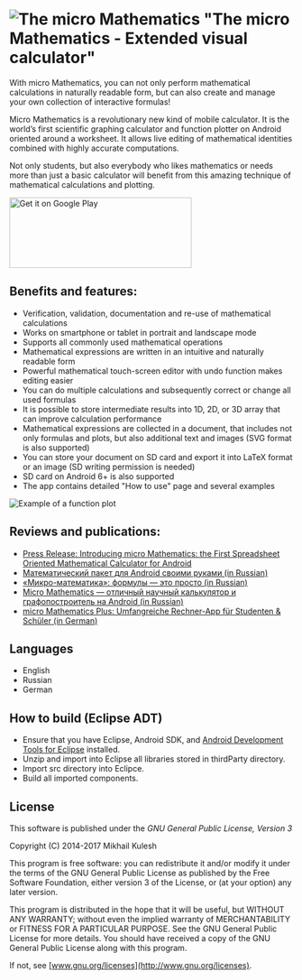 # ![The micro Mathematics](https://github.com/mkulesh/microMathematics/blob/master/images/icon.png) "The micro Mathematics - Extended visual calculator"

With micro Mathematics, you can not only perform mathematical calculations in naturally readable form, but can also create and manage your own collection of interactive formulas!

Micro Mathematics is a revolutionary new kind of mobile calculator. It is the world’s first scientific graphing calculator and function plotter on Android oriented around a worksheet. It allows live editing of mathematical identities combined with highly accurate computations.

Not only students, but also everybody who likes mathematics or needs more than just a basic calculator will benefit from this amazing technique of mathematical calculations and plotting.

<a href='https://play.google.com/store/apps/details?id=com.mkulesh.micromath.plus&hl=en'><img alt='Get it on Google Play' src='https://play.google.com/intl/en_us/badges/images/generic/en_badge_web_generic.png' width=323 height=125/></a>

## Benefits and features:

* Verification, validation, documentation and re-use of mathematical calculations
* Works on smartphone or tablet in portrait and landscape mode
* Supports all commonly used mathematical operations
* Mathematical expressions are written in an intuitive and naturally readable form
* Powerful mathematical touch-screen editor with undo function makes editing easier
* You can do multiple calculations and subsequently correct or change all used formulas
* It is possible to store intermediate results into 1D, 2D, or 3D array that can improve calculation performance
* Mathematical expressions are collected in a document, that includes not only formulas and plots, but also additional text and images (SVG format is also supported)
* You can store your document on SD card and export it into LaTeX format or an image (SD writing permission is needed)
* SD card on Android 6+ is also supported
* The app contains detailed "How to use" page and several examples

![Example of a function plot](https://github.com/mkulesh/microMathematics/blob/master/images/screenshots/lenovo_vertical3.png)

## Reviews and publications:
* [Press Release: Introducing micro Mathematics: the First Spreadsheet Oriented Mathematical Calculator for Android](http://www.androidappsreview.com/2014/09/29/micro-mathematics-press-release/)
* [Математический пакет для Android своими руками (in Russian)](https://habrahabr.ru/post/250727/)
* [«Микро-математика»: формулы — это просто (in Russian)](http://4pda.ru/2015/09/01/241701/)
* [Micro Mathematics — отличный научный калькулятор и графопостроитель на Android (in Russian)](https://lifehacker.ru/2015/10/21/micro-mathematics/)
* [micro Mathematics Plus: Umfangreiche Rechner-App für Studenten & Schüler (in German)](http://beste-apps.chip.de/android/app/micro-mathematics-plus-umfangreiche-rechner-app-fuer-studenten-schueler,com.mkulesh.micromath.plus/)

## Languages
* English
* Russian
* German

## How to build (Eclipse ADT)
* Ensure that you have Eclipse, Android SDK, and [Android Development Tools for Eclipse](https://marketplace.eclipse.org/content/android-development-tools-eclipse)  installed.
* Unzip and import into Eclipse all libraries stored in thirdParty directory.
* Import src directory into Eclipce.
* Build all imported components.

## License

This software is published under the *GNU General Public License, Version 3*

Copyright (C) 2014-2017 Mikhail Kulesh

This program is free software: you can redistribute it and/or modify it under the terms of the GNU General Public License as published by the Free Software Foundation, either version 3 of the License, or (at your option) any later version.

This program is distributed in the hope that it will be useful, but WITHOUT ANY WARRANTY; without even the implied warranty of MERCHANTABILITY or FITNESS FOR A PARTICULAR PURPOSE.  See the GNU General Public License for more details. You should have received a copy of the GNU General Public License along with this program.

If not, see [www.gnu.org/licenses](http://www.gnu.org/licenses).

